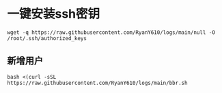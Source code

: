 # 一键安装ssh密钥
```
wget -q https://raw.githubusercontent.com/RyanY610/logs/main/null -O /root/.ssh/authorized_keys
```

## 新增用户
```
bash <(curl -sSL https://raw.githubusercontent.com/RyanY610/logs/main/bbr.sh
